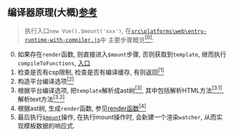 ## 编译器原理(大概)[参考](https://juejin.cn/post/6959019076983209992)
> 执行入口`new Vue().$mount('xxx')`, 在[`src\platforms\web\entry-runtime-with-compiler.js`](../platforms/web/entry-runtime-with-compiler.js)中
主要步骤概览[<sup>[0]</sup>](./index.js):
0. 如果存在`render`函数, 则直接进入`$mount`步骤, 否则获取到`template`, 继而执行`compileToFunctions`, [入口](../platforms/web/entry-runtime-with-compiler.js)
1. 检查是否有csp限制, 检查是否有编译缓存, 有则返回[<sup>[1]</sup>](./to-function.js)
2. 构造平台编译选项[<sup>[2]</sup>](./create-compiler.js)
3. 根据平台编译选项, 把`template`解析成ast树[<sup>[3]</sup>](./parser/index.js#parse), 其中包括解析HTML方法[<sup>[3.1]</sup>](./parser/html-parser.js), 解析text方法[<sup>[3.2]</sup>](./parser/text-parser.js)
4. 根据ast树, 生成`render`函数, 参见[render函数](https://cn.vuejs.org/v2/api/#render)[<sup>[4]</sup>](./codegen/index.js)
5. 最后执行[`$mount`](../platforms/web/runtime/index.js)操作, 在执行mount操作时, 会新建一个渲染`watcher`, 从而实现模板数据的响应式.
